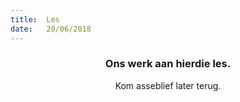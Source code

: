```yaml
---
title:  Les
date:   20/06/2018
---
```


### <center>Ons werk aan hierdie les.</center>
<center>Kom asseblief later terug.</center>